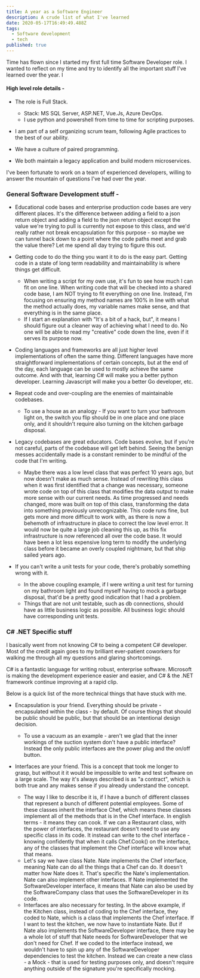```yaml
---
title: A year as a Software Engineer
description: A crude list of what I've learned
date: 2020-05-17T16:49:49.488Z
tags:
  - Software development
  - tech
published: true
---
```

Time has flown since I started my first full time Software Developer role. I wanted to reflect on my time and try to identify all the important stuff I've learned over the year. I

#### High level role details -

* The role is Full Stack. 

  * Stack: MS SQL Server, ASP.NET, Vue.Js, Azure DevOps. 
  * I use python and powershell from time to time for scripting purposes. 
* I am part of a self organizing scrum team, following Agile practices to the best of our ability. 
* We have a culture of paired programming. 
* We both maintain a legacy application and build modern microservices. 

I've been fortunate to work on a team of experienced developers, willing to answer the mountain of questions I've had over the year. 

### General Software Development stuff -

* Educational code bases and enterprise production code bases are very different places. It's the difference between adding a field to a json return object and adding a field to the json return object except the value we're trying to pull is currently not expose to this class, and we'd really rather not break encapsulation for this purpose - so maybe we can tunnel back down to a point where the code paths meet and grab the value there? Let me spend all day trying to figure this out. 
* Getting code to do the thing you want it to do is the easy part. Getting code in a state of long term readability and maintainability is where things get difficult. 

  * When writing a script for my own use, it's fun to see how much I can fit on one line. When writing code that will be checked into a shared code base, I am NOT trying to fit everything on one line. Instead, I'm focusing on ensuring my method names are 100% in line with what the method actually does, my variable names make sense, and that everything is in the same place. 
  * If I start an explanation with "It's a bit of a hack, but", it means I should figure out a cleaner way of achieving what I need to do. No one will be able to read my "creative" code down the line, even if it serves its purpose now. 
* Coding languages and frameworks are all just higher level implementations of often the same thing. Different languages have more straightforward implementations of certain concepts, but at the end of the day, each language can be used to mostly achieve the same outcome. And with that, learning C# will make you a better python developer. Learning Javascript will make you a better Go developer, etc. 
* Repeat code and over-coupling are the enemies of maintainable codebases. 

  * To use a house as an analogy - If you want to turn your bathroom light on, the switch you flip should be in one place and one place only, and it shouldn't require also turning on the kitchen garbage disposal. 
* Legacy codebases are great educators. Code bases evolve, but if you're not careful, parts of the codebase will get left behind. Seeing the benign messes accidentally made is a constant reminder to be mindful of the code that I'm writing. 

  * Maybe there was a low level class that was perfect 10 years ago, but now doesn't make as much sense. Instead of rewriting this class when it was first identified that a change was necessary, someone wrote code on top of this class that modifies the data output to make more sense with our current needs. As time progressed and needs changed, more was built on top of this class, transforming the data into something previously unrecognizable. This code runs fine, but gets more and more difficult to work with, as there is now a behemoth of infrastructure in place to correct the low level error. It would now be quite a large job cleaning this up, as this fix infrastructure is now referenced all over the code base. It would have been a lot less expensive long term to modify the underlying class before it became an overly coupled nightmare, but that ship sailed years ago. 
* If you can't write a unit tests for your code, there's probably something wrong with it. 

  * In the above coupling example, if I were writing a unit test for turning on my bathroom light and found myself having to mock a garbage disposal, that'd be a pretty good indication that I had a problem. 
  * Things that are not unit testable, such as db connections, should have as little business logic as possible. All business logic should have corresponding unit tests. 

### C# .NET Specific stuff

I basically went from not knowing C# to being a competent C# developer. Most of the credit again goes to my brilliant ever-patient coworkers for walking me through all my questions and glaring shortcomings. 

C# is a fantastic language for writing robust, enterprise software. Microsoft is making the development experience easier and easier, and C# & the .NET framework continue improving at a rapid clip. 

Below is a quick list of the more technical things that have stuck with me. 

* Encapsulation is your friend. Everything should be private - encapsulated within the class - by default. Of course things that should be public should be public, but that should be an intentional design decision. 

  * To use a vacuum as an example - aren't we glad that the inner workings of the suction system don't have a public interface? Instead the only public interfaces are the power plug and the on/off button. 
* Interfaces are your friend. This is a concept that took me longer to grasp, but without it it would be impossible to write and test software on a large scale. The way it's always described is as "a contract", which is both true and any makes sense if you already understand the concept. 

  * The way I like to describe it is, if I have a bunch of different classes that represent a bunch of different potential employees. Some of these classes inherit the interface Chef, which means these classes implement all of the methods that is in the Chef interface. In english terms - it means they can cook. If we can a Restaurant class, with the power of interfaces, the restaurant doesn't need to use any specific class in its code. It instead can write to the chef interface - knowing confidently that when it calls Chef.Cook() on the interface, any of the classes that implement the Chef interface will know what that means. 
  * Let's say we have class Nate. Nate implements the Chef interface, meaning Nate can do all the things that a Chef can do. It doesn't matter how Nate does it. That's specific the Nate's implementation. Nate can also implement other interfaces. If Nate implemented the SoftwareDeveloper interface, it means that Nate can also be used by the SoftwareCompany class that uses the SoftwareDeveloper in its code. 
  * Interfaces are also necessary for testing. In the above example, if the Kitchen class, instead of coding to the Chef interface, they coded to Nate, which is a class that implements the Chef interface. If I want to test the kitchen, we now have to instantiate Nate. But if Nate also implements the SoftwareDeveloper interface, there may be a whole lot of stuff that Nate needs for SoftwareDeveloper that we don't need for Chef. If we coded to the interface instead, we wouldn't have to spin up any of the SoftwareDeveloper dependencies to test the kitchen. Instead we can create a new class - a Mock - that is used for testing purposes only, and doesn't require anything outside of the signature you're specifically mocking.